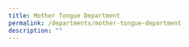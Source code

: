 ```yaml
---
title: Mother Tongue Department
permalink: /departments/mother-tongue-department
description: ""
---
```

